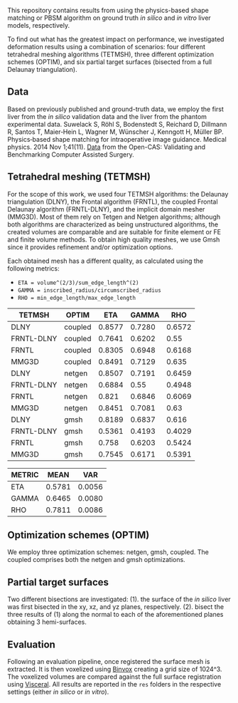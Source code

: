 This repository contains results from using the physics-based shape matching or PBSM algorithm on ground truth _in silico_ and _in vitro_ liver models, respectively.

To find out what has the greatest impact on performance, we investigated deformation results using a combination of scenarios: four different tetrahedral meshing algorithms (TETMSH), three different optimization schemes (OPTIM), and six partial target surfaces (bisected from a full Delaunay triangulation). 

## Data
Based on previously published and ground-truth data, we employ the first liver from the _in silico_ validation data and the liver from the phantom experimental data. Suwelack S, Röhl S, Bodenstedt S, Reichard D, Dillmann R, Santos T, Maier‐Hein L, Wagner M, Wünscher J, Kenngott H, Müller BP. Physics‐based shape matching for intraoperative image guidance. Medical physics. 2014 Nov 1;41(11). [Data](http://opencas.webarchiv.kit.edu/?q=PhysicsBasedShapeMatching "Download link") from the Open-CAS: Validating and Benchmarking Computer Assisted Surgery.

## Tetrahedral meshing (TETMSH)
For the scope of this work, we used four TETMSH algorithms: the Delaunay triangulation (DLNY), the Frontal algorithm (FRNTL), the coupled Frontal Delaunay algorithm (FRNTL-DLNY), and the implicit domain mesher (MMG3D). Most of them rely on Tetgen and Netgen algorithms; although both algorithms are characterized as being unstructured algorithms, the created volumes are comparable and are suitable for finite element or FE and finite volume methods. To obtain high quality meshes, we use Gmsh since it provides refinement and/or optimization options.

Each obtained mesh has a different quality, as calculated using the following metrics:
* `ETA = volume^(2/3)/sum_edge_length^(2)`
* `GAMMA = inscribed_radius/circumscribed_radius`
* `RHO = min_edge_length/max_edge_length`

| TETMSH     	| OPTIM   	| ETA    	| GAMMA  	| RHO    	|
|------------	|---------	|--------	|--------	|--------	|
| DLNY       	| coupled 	| 0.8577 	| 0.7280 	| 0.6572 	|
| FRNTL-DLNY 	| coupled 	| 0.7641 	| 0.6202 	| 0.55   	|
| FRNTL      	| coupled 	| 0.8305 	| 0.6948 	| 0.6168 	|
| MMG3D      	| coupled 	| 0.8491 	| 0.7129 	| 0.635  	|
| DLNY       	| netgen  	| 0.8507 	| 0.7191 	| 0.6459 	|
| FRNTL-DLNY 	| netgen  	| 0.6884 	| 0.55   	| 0.4948 	|
| FRNTL      	| netgen  	| 0.821  	| 0.6846 	| 0.6069 	|
| MMG3D      	| netgen  	| 0.8451 	| 0.7081 	| 0.63   	|
| DLNY       	| gmsh    	| 0.8189 	| 0.6837 	| 0.616  	|
| FRNTL-DLNY 	| gmsh    	| 0.5361 	| 0.4193 	| 0.4029 	|
| FRNTL      	| gmsh    	| 0.758  	| 0.6203 	| 0.5424 	|
| MMG3D      	| gmsh    	| 0.7545 	| 0.6171 	| 0.5391 	|


| METRIC 	| MEAN   	| VAR    	|
|--------	|--------	|--------	|
| ETA    	| 0.5781 	| 0.0056 	|
| GAMMA  	| 0.6465 	| 0.0080 	|
| RHO    	| 0.7811 	| 0.0086 	|


## Optimization schemes (OPTIM)
We employ three optimization schemes: netgen, gmsh, coupled.
The coupled comprises both the netgen and gmsh optimizations.

## Partial target surfaces
Two different bisections are investigated: (1). the surface of the _in silico_ liver was first bisected in the xy, xz, and yz planes, respectively. (2). bisect the three results of (1) along the normal to each of the aforementioned planes obtaining 3 hemi-surfaces.  

## Evaluation
Following an evaluation pipeline, once registered the surface mesh is extracted.
It is then voxelized using [Binvox](https://www.patrickmin.com/binvox/) creating a grid size of 1024^3.
The voxelized volumes are compared against the full surface registration using [Visceral](https://github.com/Visceral-Project/EvaluateSegmentation).
All results are reported in the `res` folders in the respective settings (either _in silico_ or _in vitro_).

